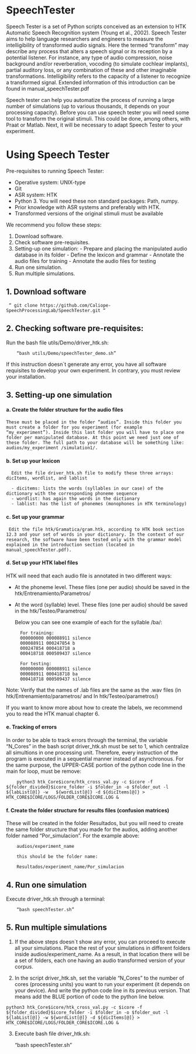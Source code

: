 # SpeechTester

Speech Tester is a set of Python scripts conceived as an extension to HTK Automatic Speech Recognition system (Young et al., 2002). Speech Tester aims to help language researchers and engineers to measure the intelligibility of transformed audio signals. Here the termed “transform” may describe any process that alters a speech signal or its reception by a potential listener. For instance, any type of audio compression, noise background and/or reverberation, vocoding (to simulate cochlear implants), partial auditory loss, or any combination of these and other imaginable transformations. Intelligibility refers to the capacity of a listener to recognize a transformed signal. Extended information of this introduction can be found in manual_speechTester.pdf

Speech tester can help you automatize the process of running a large number of simulations (up to various thousands, it depends on your processing capacity). Before you can use speech tester you will need some tool to transform the original stimuli. This could be done, among others, with Praat or Matlab. Next, it will be necessary to adapt Speech Tester to your experiment.  


# Using Speech Tester

  Pre-requisites to running Speech Tester:
   - Operative system: UNIX-type
   - Git
   - ASR system: HTK 
   - Python 3. You will need these non standard packages: Path, numpy.
   - Prior knowledge with ASR systems and preferably with HTK.
   - Transformed versions of the original stimuli must be available 


  We recommend you follow these steps:
  1.	Download software.
  2.	Check software pre-requisites.
  3.	Setting-up one simulation:
    - Prepare and placing the manipulated audio database in its folder
    - Define the lexicon and grammar
    - Annotate the audio files for training
    - Annotate the audio files for testing
  4.	Run one simulation.
  5.	Run multiple simulations.
  
  
  ## 1.	Download software

     “ git clone https://github.com/Caliope-SpeechProcessingLab/SpeechTester.git “

  ## 2.	Checking software pre-requisites:

   Run the bash file utils/Demo/driver_htk.sh:

        “bash utils/Demo/speechTester_demo.sh”

  If this instruction doesn´t generate any error, you have all software requisites to develop your own experiment. In contrary, you must          review your installation.



   ## 3.	Setting-up one simulation

   #### a.  Create the folder structure for the audio files
    These must be placed in the folder “audios”. Inside this folder you must create a folder for you experiment (for example   “my_experiment”). Inside this last folder you will have to place one folder per manipulated database. At this point we need just one of these folder. The full path to your database will be something like: audios/my_experiment /simulation1/. 

   #### b.  Set up your lexicon
      Edit the file driver_htk.sh file to modify these three arrays: dicItems, wordlist, and lablist

      -	dicitems: lists the words (syllables in our case) of the dictionary with the corresponding phoneme sequence
      -	wordlist: has again the words in the dictionary 
      -	lablist: has the list of phonemes (monophones in HTK terminology) 
      
   #### c.  Set up your grammar
     Edit the file htk/Gramatica/gram.htk, according to HTK book section 12.3 and your set of words in your dictionary. In the context of our research, the software have been tested only with the grammar model explained in the introduction section (located in manual_speechTester.pdf). 
      
      
   #### d.	Set up your HTK label files

   HTK will need that each audio file is annotated in two different ways:

   -	At the phoneme level. These files (one per audio) should be saved in the htk/Entrenamiento/Parametros/

   -	At the word (syllable) level. These files (one per audio) should be saved in the htk/Testeo/Parametros/

        Below you can see one example of each for the syllable /ba/: 
        ```
          For training: 
          000000000 000088911 silence
          000088911 000247854 b	
          000247854 000418718 a	
          000418718 000509437 silence

          For testing:
          000000000 000088911 silence
          000088911 000418718 ba	
          000418718 000509437 silence
         ```

   Note: 
   Verify that the names of .lab files are the same as the .wav files (in htk/Entrenamiento/parametros/ and In htk/Testeo/parametros/)

   If you want to know more about how to create the labels, we recommend you to read the HTK manual chapter 6. 

  #### e.  Tracking of errors 
   In order to be able to track errors through the terminal, the variable “N_Cores” in the bash script driver_htk.sh must be set to 1, which centralize all simultions in one processing unit. Therefore, every instruction of the program is executed in a sequential manner instead of asynchronous. For the same purpose, the UPPER-CASE portion of the python code line in the main for loop, must be remove:
```
    python3 htk_Core$icore/htk_cross_val.py -c $icore -f ${folder_divided}$icore_folder -i $folder_in -o $folder_out -l ${labList[@]} -w   ${wordList[@]} -d ${dicItems[@]} > HTK_CORE$ICORE/LOGS/FOLDER_CORE$ICORE.LOG &
```



   #### f.	Create the folder structure for results files (confusion matrices)
   These will be created in the folder Resultados, but you will need to create the same folder structure that you made for the audios, adding another folder named “Por_simulacion”. For the example above:

        audios/experiment_name

        this should be the folder name:

        Resultados/experiment_name/Por_simulacion




   ## 4.	Run one simulation

   Execute driver_htk.sh through a terminal:

        “bash speechTester.sh”





   ## 5.	Run multiple simulations

   1.	If the above steps doesn´t show any error, you can proceed to execute all your simulations. Place the rest of your simulations in different folders inside audios/experiment_name. As a result, in that location there will be a set of folders, each one having an audio transformed version of your corpus.


   2.	In the script driver_htk.sh, set the variable “N_Cores” to the number of cores (processing units) you want to run your experiment (it depends on your device). And write the python code line in its previous version. That means add the BLUE portion of code to the python line below.


    python3 htk_Core$icore/htk_cross_val.py -c $icore -f ${folder_divided}$icore_folder -i $folder_in -o $folder_out -l ${labList[@]} -w ${wordList[@]} -d ${dicItems[@]} > HTK_CORE$ICORE/LOGS/FOLDER_CORE$ICORE.LOG &


   3.	Execute bash file driver_htk.sh:

          “bash speechTester.sh”



